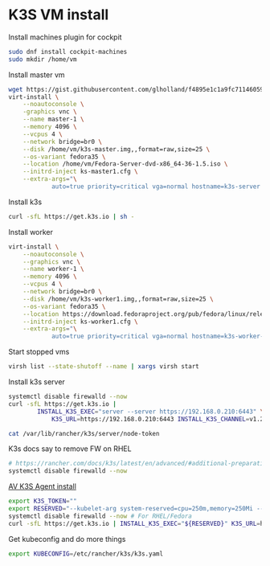 # K3S VM install

Install machines plugin for cockpit

```bash
sudo dnf install cockpit-machines
sudo mkdir /home/vm
```

Install master vm

```bash
wget https://gist.githubusercontent.com/glholland/f4895e1c1a9fc7114605971c60b2ba96/raw/4b3fc95078e0befcfcb4004a99a70028554975ca/ks-master.cfg -O ks-master1.cfg
virt-install \
    --noautoconsole \
    -graphics vnc \
    --name master-1 \
    --memory 4096 \
    --vcpus 4 \
    --network bridge=br0 \
    --disk /home/vm/k3s-master.img,,format=raw,size=25 \
    --os-variant fedora35 \
    --location /home/vm/Fedora-Server-dvd-x86_64-36-1.5.iso \
    --initrd-inject ks-master1.cfg \
    --extra-args="\
            auto=true priority=critical vga=normal hostname=k3s-server inst.ks=file:/ks-master1.cfg"
```

Install k3s

```bash
curl -sfL https://get.k3s.io | sh -
```

Install worker

```bash
virt-install \
    --noautoconsole \
    --graphics vnc \
    --name worker-1 \
    --memory 4096 \
    --vcpus 4 \
    --network bridge=br0 \
    --disk /home/vm/k3s-worker1.img,,format=raw,size=25 \
    --os-variant fedora35 \
    --location https://download.fedoraproject.org/pub/fedora/linux/releases/36/Server/x86_64/os/ \
    --initrd-inject ks-worker1.cfg \
    --extra-args="\
            auto=true priority=critical vga=normal hostname=k3s-worker-1 inst.ks=file:/ks-worker1.cfg"
```

Start stopped vms

```bash
virsh list --state-shutoff --name | xargs virsh start
```

Install k3s server

```bash
systemctl disable firewalld --now
curl -sfL https://get.k3s.io |
		INSTALL_K3S_EXEC="server --server https://192.168.0.210:6443" \
			K3S_URL=https://192.168.0.210:6443 INSTALL_K3S_CHANNEL=v1.23 sh -

cat /var/lib/rancher/k3s/server/node-token
```

K3s docs say to remove FW on RHEL

```bash
# https://rancher.com/docs/k3s/latest/en/advanced/#additional-preparation-for-red-hat-centos-enterprise-linux
systemctl disable firewalld --now
```

[AV K3S Agent install](https://github.com/ArthurVardevanyan/HomeLab/blob/production/main.bash#L236-L241)

```bash
export K3S_TOKEN=""
export RESERVED="--kubelet-arg system-reserved=cpu=250m,memory=250Mi --kubelet-arg kube-reserved=cpu=250m,memory=250Mi"
systemctl disable firewalld --now # For RHEL/Fedora
curl -sfL https://get.k3s.io | INSTALL_K3S_EXEC="${RESERVED}" K3S_URL=https://192.168.0.210:6443 INSTALL_K3S_CHANNEL=v1.23 sh -

```

Get kubeconfig and do more things

```bash
export KUBECONFIG=/etc/rancher/k3s/k3s.yaml
```
